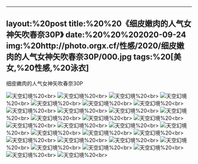 ﻿---
layout:%20post
title:%20%20《细皮嫩肉的人气女神矢吹春奈30P》
date:%20%20%202020-09-24
img:%20http://photo.orgx.cf/性感/2020/细皮嫩肉的人气女神矢吹春奈30P/000.jpg
tags:%20[美女,%20性感,%20泳衣]
---

细皮嫩肉的人气女神矢吹春奈30P



![天空幻境](http://photo.orgx.cf/性感/2020/细皮嫩肉的人气女神矢吹春奈30P/001.jpg%20''天空幻境'')%20<br>
![天空幻境](http://photo.orgx.cf/性感/2020/细皮嫩肉的人气女神矢吹春奈30P/002.jpg%20''天空幻境'')%20<br>
![天空幻境](http://photo.orgx.cf/性感/2020/细皮嫩肉的人气女神矢吹春奈30P/003.jpg%20''天空幻境'')%20<br>
![天空幻境](http://photo.orgx.cf/性感/2020/细皮嫩肉的人气女神矢吹春奈30P/004.jpg%20''天空幻境'')%20<br>
![天空幻境](http://photo.orgx.cf/性感/2020/细皮嫩肉的人气女神矢吹春奈30P/005.jpg%20''天空幻境'')%20<br>
![天空幻境](http://photo.orgx.cf/性感/2020/细皮嫩肉的人气女神矢吹春奈30P/006.jpg%20''天空幻境'')%20<br>
![天空幻境](http://photo.orgx.cf/性感/2020/细皮嫩肉的人气女神矢吹春奈30P/007.jpg%20''天空幻境'')%20<br>
![天空幻境](http://photo.orgx.cf/性感/2020/细皮嫩肉的人气女神矢吹春奈30P/008.jpg%20''天空幻境'')%20<br>
![天空幻境](http://photo.orgx.cf/性感/2020/细皮嫩肉的人气女神矢吹春奈30P/009.jpg%20''天空幻境'')%20<br>
![天空幻境](http://photo.orgx.cf/性感/2020/细皮嫩肉的人气女神矢吹春奈30P/010.jpg%20''天空幻境'')%20<br>
![天空幻境](http://photo.orgx.cf/性感/2020/细皮嫩肉的人气女神矢吹春奈30P/011.jpg%20''天空幻境'')%20<br>
![天空幻境](http://photo.orgx.cf/性感/2020/细皮嫩肉的人气女神矢吹春奈30P/012.jpg%20''天空幻境'')%20<br>
![天空幻境](http://photo.orgx.cf/性感/2020/细皮嫩肉的人气女神矢吹春奈30P/013.jpg%20''天空幻境'')%20<br>
![天空幻境](http://photo.orgx.cf/性感/2020/细皮嫩肉的人气女神矢吹春奈30P/014.jpg%20''天空幻境'')%20<br>
![天空幻境](http://photo.orgx.cf/性感/2020/细皮嫩肉的人气女神矢吹春奈30P/015.jpg%20''天空幻境'')%20<br>
![天空幻境](http://photo.orgx.cf/性感/2020/细皮嫩肉的人气女神矢吹春奈30P/016.jpg%20''天空幻境'')%20<br>
![天空幻境](http://photo.orgx.cf/性感/2020/细皮嫩肉的人气女神矢吹春奈30P/017.jpg%20''天空幻境'')%20<br>
![天空幻境](http://photo.orgx.cf/性感/2020/细皮嫩肉的人气女神矢吹春奈30P/018.jpg%20''天空幻境'')%20<br>
![天空幻境](http://photo.orgx.cf/性感/2020/细皮嫩肉的人气女神矢吹春奈30P/019.jpg%20''天空幻境'')%20<br>
![天空幻境](http://photo.orgx.cf/性感/2020/细皮嫩肉的人气女神矢吹春奈30P/020.jpg%20''天空幻境'')%20<br>
![天空幻境](http://photo.orgx.cf/性感/2020/细皮嫩肉的人气女神矢吹春奈30P/021.jpg%20''天空幻境'')%20<br>
![天空幻境](http://photo.orgx.cf/性感/2020/细皮嫩肉的人气女神矢吹春奈30P/022.jpg%20''天空幻境'')%20<br>
![天空幻境](http://photo.orgx.cf/性感/2020/细皮嫩肉的人气女神矢吹春奈30P/023.jpg%20''天空幻境'')%20<br>
![天空幻境](http://photo.orgx.cf/性感/2020/细皮嫩肉的人气女神矢吹春奈30P/024.jpg%20''天空幻境'')%20<br>
![天空幻境](http://photo.orgx.cf/性感/2020/细皮嫩肉的人气女神矢吹春奈30P/025.jpg%20''天空幻境'')%20<br>
![天空幻境](http://photo.orgx.cf/性感/2020/细皮嫩肉的人气女神矢吹春奈30P/026.jpg%20''天空幻境'')%20<br>
![天空幻境](http://photo.orgx.cf/性感/2020/细皮嫩肉的人气女神矢吹春奈30P/027.jpg%20''天空幻境'')%20<br>
![天空幻境](http://photo.orgx.cf/性感/2020/细皮嫩肉的人气女神矢吹春奈30P/028.jpg%20''天空幻境'')%20<br>
![天空幻境](http://photo.orgx.cf/性感/2020/细皮嫩肉的人气女神矢吹春奈30P/029.jpg%20''天空幻境'')%20<br>
![天空幻境](http://photo.orgx.cf/性感/2020/细皮嫩肉的人气女神矢吹春奈30P/030.jpg%20''天空幻境'')%20<br>